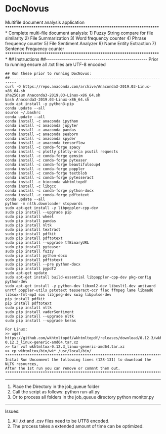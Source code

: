 # DocNovus
Multifile document analysis application
    ************************************************************************
    Complete multi-file document analysis:
    1) Fuzzy String compare for file similarity
    2) File Summarization
    3) Word frequency counter
    4) Phrase frequency counter
    5) File Sentiment Analyzer
    6) Name Entity Extraction
    7) Sentence Frequency counter
    ************************************************************************
    ## Instructions
    ##---------------------------------------------------
    Prior to running ensure all .txt files are UTF-8 encoded

    ## Run these prior to running DocNovus:
    ##-------------------------------------------------------------------------
    curl -O https://repo.anaconda.com/archive/Anaconda3-2019.03-Linux-x86_64.sh
    sha256sum Anaconda3-2019.03-Linux-x86_64.sh
    bash Anaconda3-2019.03-Linux-x86_64.sh
    sudo apt install -y python3-pip
    conda update --all
    source ~/.bashrc
    conda update --all
    conda install -c anaconda ipython
    conda install -c anaconda jupyter
    conda install -c anaconda pandas
    conda install -c anaconda seaborn
    conda install -c anaconda spyder
    conda install -c anaconda tensorflow
    conda install -c conda-forge spacy
    conda install -c plotly plotly-orca psutil requests
    conda install -c conda-forge gensim
    conda install -c conda-forge pyteaser
    conda install -c conda-forge beautifulsoup4
    conda install -c conda-forge poppler
    conda install -c conda-forge textblob
    conda install -c conda-forge pytesseract
    conda install -c bioconda wkhtmltopdf
    conda install -c libgcc
    conda install -c conda-forge python-docx
    conda install -c conda-forge pdftotext
    conda update --all
    python -m nltk.downloader stopwords
    sudo apt-get install -y libpoppler-cpp-dev
    sudo pip install --upgrade pip
    sudo pip install wheel
    sudo pip install pandas
    sudo pip install nltk
    sudo pip install textract
    sudo pip install pdfkit
    sudo pip install pdftotext
    sudo pip install --upgrade tfBinaryURL
    sudo pip install pyteaser 
    sudo pip install fuzzy
    sudo pip install python-docx
    sudo pip install pdftotext
    sudo pip install --pre python-docx
    sudo pip install pypdf2
    sudo apt-get update
    sudo apt-get install build-essential libpoppler-cpp-dev pkg-config python-dev
    sudo apt-get install -y python-dev libxml2-dev libxslt1-dev antiword unrtf poppler-utils pstotext tesseract-ocr flac ffmpeg lame libmad0 libsox-fmt-mp3 sox libjpeg-dev swig libpulse-dev
    pip install pdfkit
    pip install pdftotext
    sudo pip install nltk
    sudo pip install vaderSentiment
    sudo pip install --upgrade nltk
    sudo pip install --upgrade keras
    
    For Linux:
    >> wget https://github.com/wkhtmltopdf/wkhtmltopdf/releases/download/0.12.3/wkhtmltox-0.12.3_linux-generic-amd64.tar.xz
    >> tar vxf wkhtmltox-0.12.3_linux-generic-amd64.tar.xz
    >> cp wkhtmltox/bin/wk* /usr/local/bin/
    ************************************************************************
    Inital Run Uncomment the following lines (128-131) to download the NLTK resources, 
    After the 1st run you can remove or commnt them out.
    ************************************************************************

************************************************************************
1) Place the Directory in the job_queue folder
2) Call the script as follows:
    python run-all.py <foldername>
3) Or to process all folders in the job_queue directory
    python monitor.py 
************************************************************************
Issues:
1) All .txt and .csv files need to be UTF8 encoded.
2) The process takes a extended amount of time can be optimized.
